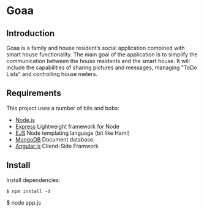 Goaa
==================================

Introduction
------------

Goaa is a family and house resident’s social application combined with smart house functionality.
The main goal of the application is to simplify the communication between the house residents and the smart house.
It will include the capabilities of sharing pictures and messages, managing "ToDo Lists" and controlling house meters.

Requirements
------------

This project uses a number of bits and bobs:

* [Node.js](http://nodejs.org/)
* [Express](http://expressjs.com/guide.html) Lightweight framework for Node
* [EJS](http://jade-lang.com/) Node templating language (bit like Haml)
* [MongoDB](http://www.mongodb.org/) Document database.
* [Angular.js](http://angularjs.org/) Cliend-Side Framwork

Install 
-------

Install dependencies:

```
$ npm install -d
```

$ node app.js
```

